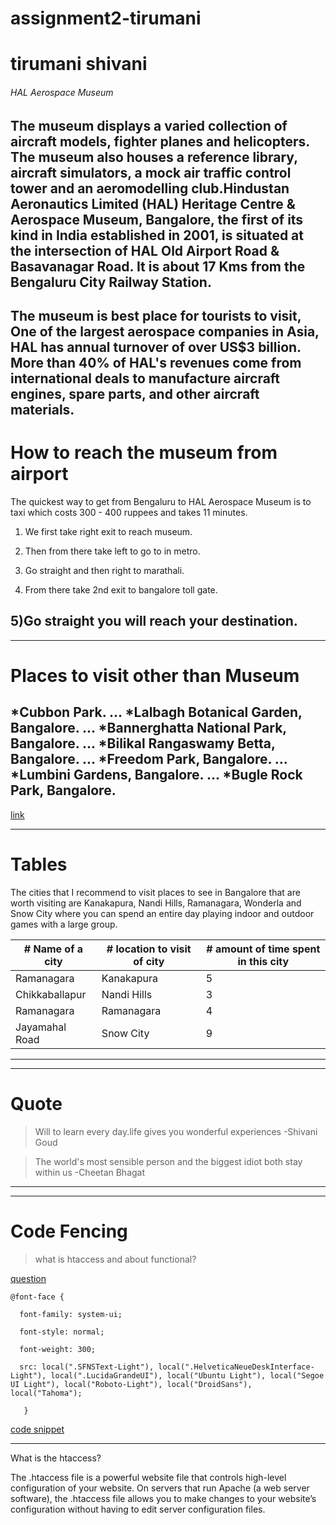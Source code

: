 # assignment2-tirumani
# tirumani shivani
###### HAL Aerospace Museum
The  museum displays a varied collection of aircraft models, fighter planes and helicopters. **The museum also houses a reference library, aircraft simulators,** a mock air traffic control tower and an aeromodelling club.Hindustan Aeronautics Limited (HAL) Heritage Centre & Aerospace Museum, Bangalore, the first of its kind in India established in 2001, is situated at the intersection of HAL Old Airport Road & Basavanagar Road. **It is about 17 Kms from the Bengaluru City Railway Station.**
---
The museum is best place for tourists to visit,
One of the largest aerospace companies in Asia, HAL has annual turnover of over US$3 billion. More than 40% of HAL's revenues come from international deals to manufacture aircraft engines, spare parts, and other aircraft materials.
---

# How to reach the museum from airport

The quickest way to get from Bengaluru to HAL Aerospace Museum is to taxi which costs 300 - 400 ruppees and takes 11 minutes.
1) We first take right exit to reach museum.
2) Then from there take left to go to in metro.

3) Go straight and then right to marathali.

4) From there take 2nd exit to bangalore toll gate.

5)Go straight you will reach  your destination.
---
---
# Places to visit other than Museum
*Cubbon Park. ...
*Lalbagh Botanical Garden, Bangalore. ...
*Bannerghatta National Park, Bangalore. ...
*Bilikal Rangaswamy Betta, Bangalore. ...
*Freedom Park, Bangalore. ...
*Lumbini Gardens, Bangalore. ...
*Bugle Rock Park, Bangalore.
---
[link](AboutMe.md)
***
# Tables
The cities that I recommend to visit places to see in Bangalore that are worth visiting are Kanakapura, Nandi Hills, Ramanagara, Wonderla and Snow City where you can spend an entire day playing indoor and outdoor games with a large group.

|# Name of a city| # location to visit of city|# amount of time spent in this city|
|---------------|---------------|---------------|
|Ramanagara      |Kanakapura   | 5|
|Chikkaballapur  |Nandi Hills| 3|
| Ramanagara| Ramanagara     | 4|
|  Jayamahal Road   | Snow City  | 9|

***

***

# Quote

> Will to learn every day.life gives you wonderful experiences -Shivani Goud

> The world's most sensible person and the biggest idiot both stay within us -Cheetan Bhagat

***
***

# Code Fencing

>what is htaccess and about functional?

[question](https://ithemes.com/blog/what-is-the-htaccess-file/)

```
@font-face {

  font-family: system-ui;

  font-style: normal;

  font-weight: 300;

  src: local(".SFNSText-Light"), local(".HelveticaNeueDeskInterface-Light"), local(".LucidaGrandeUI"), local("Ubuntu Light"), local("Segoe UI Light"), local("Roboto-Light"), local("DroidSans"), local("Tahoma");

   }
```
[code snippet](https://css-tricks.com/snippets/htaccess/append-prepend-files/)

***

What is the htaccess?

The .htaccess file is a powerful website file that controls high-level configuration of your website. On servers that run Apache (a web server software), the .htaccess file allows you to make changes to your website’s configuration without having to edit server configuration files.



